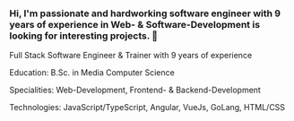 ### Hi, I'm passionate and hardworking software engineer with 9 years of experience in Web- & Software-Development is looking for interesting projects. 👋

Full Stack Software Engineer & Trainer with 9 years of experience

Education: B.Sc. in Media Computer Science

Specialities: Web-Development, Frontend- & Backend-Development

Technologies: JavaScript/TypeScript, Angular, VueJs, GoLang, HTML/CSS

<!--
**gregor-doroschenko/gregor-doroschenko** is a ✨ _special_ ✨ repository because its `README.md` (this file) appears on your GitHub profile.

Here are some ideas to get you started:

- 🔭 I’m currently working on ...
- 🌱 I’m currently learning ...
- 👯 I’m looking to collaborate on ...
- 🤔 I’m looking for help with ...
- 💬 Ask me about ...
- 📫 How to reach me: ...
- 😄 Pronouns: ...
- ⚡ Fun fact: ...
-->
